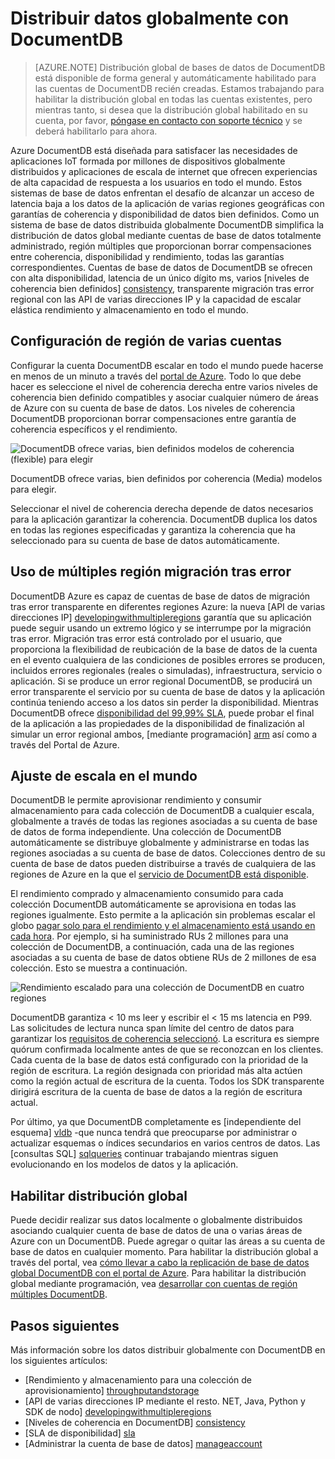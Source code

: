 <properties
   pageTitle="Distribuir datos globalmente con DocumentDB | Microsoft Azure"
   description="Obtenga información sobre la escala del mundo geo replicación, migración tras error y recuperación de datos con bases de datos globales de Azure DocumentDB, un servicio de base de datos NoSQL completamente administrado."
   services="documentdb"
   documentationCenter=""
   authors="kiratp"
   manager="jhubbard"
   editor=""/>

<tags
   ms.service="documentdb"
   ms.devlang="multiple"
   ms.topic="article"
   ms.tgt_pltfrm="na"
   ms.workload="na"
   ms.date="08/15/2016"
   ms.author="kipandya"/>
   
   
# <a name="distribute-data-globally-with-documentdb"></a>Distribuir datos globalmente con DocumentDB

> [AZURE.NOTE] Distribución global de bases de datos de DocumentDB está disponible de forma general y automáticamente habilitado para las cuentas de DocumentDB recién creadas. Estamos trabajando para habilitar la distribución global en todas las cuentas existentes, pero mientras tanto, si desea que la distribución global habilitado en su cuenta, por favor, [póngase en contacto con soporte técnico](https://portal.azure.com/?#blade/Microsoft_Azure_Support/HelpAndSupportBlade) y se deberá habilitarlo para ahora.

Azure DocumentDB está diseñada para satisfacer las necesidades de aplicaciones IoT formada por millones de dispositivos globalmente distribuidos y aplicaciones de escala de internet que ofrecen experiencias de alta capacidad de respuesta a los usuarios en todo el mundo. Estos sistemas de base de datos enfrentan el desafío de alcanzar un acceso de latencia baja a los datos de la aplicación de varias regiones geográficas con garantías de coherencia y disponibilidad de datos bien definidos. Como un sistema de base de datos distribuida globalmente DocumentDB simplifica la distribución de datos global mediante cuentas de base de datos totalmente administrado, región múltiples que proporcionan borrar compensaciones entre coherencia, disponibilidad y rendimiento, todas las garantías correspondientes. Cuentas de base de datos de DocumentDB se ofrecen con alta disponibilidad, latencia de un único dígito ms, varios [niveles de coherencia bien definidos] [consistency], transparente migración tras error regional con las API de varias direcciones IP y la capacidad de escalar elástica rendimiento y almacenamiento en todo el mundo. 

  
## <a name="configuring-multi-region-accounts"></a>Configuración de región de varias cuentas

Configurar la cuenta DocumentDB escalar en todo el mundo puede hacerse en menos de un minuto a través del [portal de Azure](documentdb-portal-global-replication.md). Todo lo que debe hacer es seleccione el nivel de coherencia derecha entre varios niveles de coherencia bien definido compatibles y asociar cualquier número de áreas de Azure con su cuenta de base de datos. Los niveles de coherencia DocumentDB proporcionan borrar compensaciones entre garantía de coherencia específicos y el rendimiento. 

![DocumentDB ofrece varias, bien definidos modelos de coherencia (flexible) para elegir][1]

DocumentDB ofrece varias, bien definidos por coherencia (Media) modelos para elegir.

Seleccionar el nivel de coherencia derecha depende de datos necesarios para la aplicación garantizar la coherencia. DocumentDB duplica los datos en todas las regiones especificadas y garantiza la coherencia que ha seleccionado para su cuenta de base de datos automáticamente. 


## <a name="using-multi-region-failover"></a>Uso de múltiples región migración tras error 

DocumentDB Azure es capaz de cuentas de base de datos de migración tras error transparente en diferentes regiones Azure: la nueva [API de varias direcciones IP] [ developingwithmultipleregions] garantía que su aplicación puede seguir usando un extremo lógico y se interrumpe por la migración tras error. Migración tras error está controlado por el usuario, que proporciona la flexibilidad de reubicación de la base de datos de la cuenta en el evento cualquiera de las condiciones de posibles errores se producen, incluidos errores regionales (reales o simuladas), infraestructura, servicio o aplicación. Si se produce un error regional DocumentDB, se producirá un error transparente el servicio por su cuenta de base de datos y la aplicación continúa teniendo acceso a los datos sin perder la disponibilidad. Mientras DocumentDB ofrece [disponibilidad del 99,99% SLA][sla], puede probar el final de la aplicación a las propiedades de la disponibilidad de finalización al simular un error regional ambos, [mediante programación] [ arm] así como a través del Portal de Azure.


## <a name="scaling-across-the-planet"></a>Ajuste de escala en el mundo
DocumentDB le permite aprovisionar rendimiento y consumir almacenamiento para cada colección de DocumentDB a cualquier escala, globalmente a través de todas las regiones asociadas a su cuenta de base de datos de forma independiente. Una colección de DocumentDB automáticamente se distribuye globalmente y administrarse en todas las regiones asociadas a su cuenta de base de datos. Colecciones dentro de su cuenta de base de datos pueden distribuirse a través de cualquiera de las regiones de Azure en la que el [servicio de DocumentDB está disponible][serviceregions]. 

El rendimiento comprado y almacenamiento consumido para cada colección DocumentDB automáticamente se aprovisiona en todas las regiones igualmente. Esto permite a la aplicación sin problemas escalar el globo [pagar solo para el rendimiento y el almacenamiento está usando en cada hora][pricing]. Por ejemplo, si ha suministrado RUs 2 millones para una colección de DocumentDB, a continuación, cada una de las regiones asociadas a su cuenta de base de datos obtiene RUs de 2 millones de esa colección. Esto se muestra a continuación.

![Rendimiento escalado para una colección de DocumentDB en cuatro regiones][2]

DocumentDB garantiza < 10 ms leer y escribir el < 15 ms latencia en P99. Las solicitudes de lectura nunca span límite del centro de datos para garantizar los [requisitos de coherencia seleccionó][consistency]. La escritura es siempre quórum confirmada localmente antes de que se reconozcan en los clientes. Cada cuenta de la base de datos está configurado con la prioridad de la región de escritura. La región designada con prioridad más alta actúen como la región actual de escritura de la cuenta. Todos los SDK transparente dirigirá escritura de la cuenta de base de datos a la región de escritura actual. 

Por último, ya que DocumentDB completamente es [independiente del esquema] [ vldb] -que nunca tendrá que preocuparse por administrar o actualizar esquemas o índices secundarios en varios centros de datos. Las [consultas SQL] [ sqlqueries] continuar trabajando mientras siguen evolucionando en los modelos de datos y la aplicación. 


## <a name="enabling-global-distribution"></a>Habilitar distribución global 

Puede decidir realizar sus datos localmente o globalmente distribuidos asociando cualquier cuenta de base de datos de una o varias áreas de Azure con un DocumentDB. Puede agregar o quitar las áreas a su cuenta de base de datos en cualquier momento. Para habilitar la distribución global a través del portal, vea [cómo llevar a cabo la replicación de base de datos global DocumentDB con el portal de Azure](documentdb-portal-global-replication.md). Para habilitar la distribución global mediante programación, vea [desarrollar con cuentas de región múltiples DocumentDB](documentdb-developing-with-multiple-regions.md).

## <a name="next-steps"></a>Pasos siguientes

Más información sobre los datos distribuir globalmente con DocumentDB en los siguientes artículos:

* [Rendimiento y almacenamiento para una colección de aprovisionamiento] [throughputandstorage]
* [API de varias direcciones IP mediante el resto. NET, Java, Python y SDK de nodo] [developingwithmultipleregions]
* [Niveles de coherencia en DocumentDB] [consistency]
* [SLA de disponibilidad] [sla]
* [Administrar la cuenta de base de datos] [manageaccount]

[1]: ./media/documentdb-distribute-data-globally/consistency-tradeoffs.png
[2]: ./media/documentdb-distribute-data-globally/collection-regions.png

<!--Reference style links - using these makes the source content way more readable than using inline links-->
[pcolls]: documentdb-partition-data.md
[consistency]: documentdb-consistency-levels.md
[consistencytradeooffs]: ./documentdb-consistency-levels/#consistency-levels-and-tradeoffs
[developingwithmultipleregions]: documentdb-developing-with-multiple-regions.md
[createaccount]: documentdb-create-account.md
[manageaccount]: documentdb-manage-account.md
[manageaccount-consistency]: documentdb-manage-account.md#consistency
[throughputandstorage]: documentdb-manage.md
[arm]: documentdb-automation-resource-manager-cli.md
[regions]: https://azure.microsoft.com/regions/
[serviceregions]: https://azure.microsoft.com/en-us/regions/#services 
[pricing]: https://azure.microsoft.com/pricing/details/documentdb/
[sla]: https://azure.microsoft.com/support/legal/sla/documentdb/ 
[vldb]: http://www.vldb.org/pvldb/vol8/p1668-shukla.pdf
[sqlqueries]: documentdb-sql-query.md

